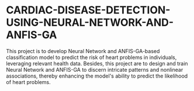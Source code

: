 # CARDIAC-DISEASE-DETECTION-USING-NEURAL-NETWORK-AND-ANFIS-GA

This project is to develop Neural Network and ANFIS-GA-based classification model to predict the risk of heart problems in individuals, leveraging relevant health data. Besides, this project are to design and train Neural Network and ANFIS-GA to discern intricate patterns and nonlinear associations, thereby enhancing the model's ability to predict the likelihood of heart problems.
